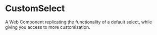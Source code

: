 # CustomSelect
A Web Component replicating the functionality of a default select, while giving you access to more customization.
